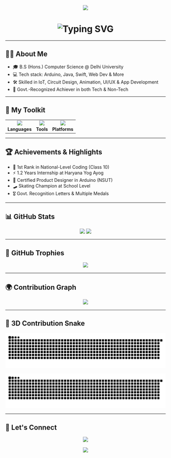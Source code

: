 <!-- 🔥 Dixit – Full Power Developer README -->
<!-- Header Wave -->
<p align="center">
  <img src="https://capsule-render.vercel.app/api?type=waving&color=0:fc466b,100:3f5efb&height=120&section=header"/>
</p> 

<h1 align="center">
  <img src="https://readme-typing-svg.herokuapp.com?font=Fira+Code&size=28&duration=3000&pause=1000&color=F7971E&center=true&vCenter=true&multiline=true&width=800&lines=🚀+Dixit+–+Coding+with+Swag+%26+Silence;🔥+Developer+By+Mind%2C+Haryanvi+By+Heart;🧠+AIR+1+%7C+Arduino+%7C+IoT+%7C+CodeCraft+Champion;❤️+Coding+Kar+Lo%2C+Feelings+Me+Segmentation+Fault+Hai" alt="Typing SVG" />
</h1>

---

## 🙋‍♂️ About Me

- 🎓 B.S (Hons.) Computer Science @ Delhi University  
- 💻 Tech stack: Arduino, Java, Swift, Web Dev & More  
- 🛠 Skilled in IoT, Circuit Design, Animation, UI/UX & App Development  
- 🎯 Govt.-Recognized Achiever in both Tech & Non-Tech  

---

## 🧰 My Toolkit
<div align="center">
  <table>
    <tr>
      <td align="center">
        <img src="https://skillicons.dev/icons?i=cpp,java,php,js,html,css" /><br/><b>Languages</b>
      </td>
      <td align="center">
        <img src="https://skillicons.dev/icons?i=arduino,vscode,github,figma" /><br/><b>Tools</b>
      </td>
      <td align="center">
        <img src="https://skillicons.dev/icons?i=mysql,swift,blender" /><br/><b>Platforms</b>
      </td>
    </tr>
  </table>
</div>

---

## 🏆 Achievements & Highlights

- 🥇 1st Rank in National-Level Coding (Class 10)  
- ⚡ 1.2 Years Internship at Haryana Yog Ayog  
- 🤖 Certified Product Designer in Arduino (NSUT)  
- 🛹 Skating Champion at School Level  
- 🎖️ Govt. Recognition Letters & Multiple Medals  

---

## 📊 GitHub Stats

<div align="center">
 <img src="https://github-readme-stats.vercel.app/api?username=Dixitkumar1&show_icons=true&theme=tokyonight&count_private=true" height="190"/>
 <img src="https://github-readme-streak-stats.herokuapp.com/?user=Dixitkumar1&theme=tokyonight" height="190"/>
</div>

---

## 🏅 GitHub Trophies

<p align="center">
  <img src="https://github-profile-trophy.vercel.app/?username=Dixitkumar1&theme=onedark&row=2&column=3" />
</p>

---

## 🌍 Contribution Graph

<p align="center">
  <img src="https://github-readme-activity-graph.vercel.app/graph?username=dixitkumar1&theme=dracula&area=true" />
</p>

---

## 🐍 3D Contribution Snake

![🐍 Contribution Snake](https://raw.githubusercontent.com/Dixitkumar1/Dixitkumar1/output/github-contribution-grid-snake.svg)

<p align="center">
  <img src="https://github.com/Dixitkumar1/Dixitkumar1/blob/output/github-contribution-grid-snake.svg" />
</p>

---

## 🤝 Let's Connect

<p align="center">
  <a href="mailto:dixitsharma.tech@gmail.com">
    <img src="https://img.shields.io/badge/Gmail-dixitkhanda1@gmail.com-D14836?style=for-the-badge&logo=gmail">
  </a>
  <a href="https://instagram.com/">
    <!-- Add your IG link if needed -->
  </a>
</p>

<!-- Footer Wave -->
<p align="center">
  <img src="https://capsule-render.vercel.app/api?type=waving&color=0:fc466b,100:3f5efb&height=120&section=footer"/>
</p>
